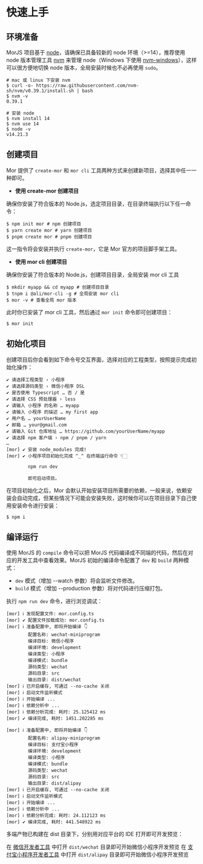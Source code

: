 # 快速上手

## 环境准备

MorJS 项目基于 [node](https://nodejs.org/zh-cn/)，请确保已具备较新的 node 环境（>=14），推荐使用 node 版本管理工具 [nvm](https://github.com/nvm-sh/nvm) 来管理 node（Windows 下使用 [nvm-windows](https://github.com/coreybutler/nvm-windows)），这样可以很方便地切换 node 版本，全局安装时候也不必再使用 `sudo`。

```
# mac 或 linux 下安装 nvm
$ curl -o- https://raw.githubusercontent.com/nvm-sh/nvm/v0.39.1/install.sh | bash
$ nvm -v
0.39.1

# 安装 node
$ nvm install 14
$ nvm use 14
$ node -v
v14.21.3
```

## 创建项目

Mor 提供了 `create-mor` 和 `mor cli` 工具两种方式来创建新项目，选择其中任一一种即可。

- **使用 create-mor 创建项目**

确保你安装了符合版本的 Node.js，选定项目目录，在目录终端执行以下任一命令：

```shell
$ npm init mor # npm 创建项目
$ yarn create mor # yarn 创建项目
$ pnpm create mor # pnpm 创建项目
```

这一指令将会安装并执行 `create-mor`，它是 Mor 官方的项目脚手架工具。

- **使用 mor cli 创建项目**

确保你安装了符合版本的 Node.js，创建项目目录，全局安装 mor cli 工具

```shell
$ mkdir myapp && cd myapp # 创建项目目录
$ tnpm i @ali/mor-cli -g # 全局安装 mor cli
$ mor -v # 查看全局 mor 版本
```

此时你已安装了 mor cli 工具，然后通过 `mor init` 命令即可创建项目：

```shell
$ mor init
```

## 初始化项目

创建项目后你会看到如下命令号交互界面，选择对应的工程类型，按照提示完成初始化操作：

```shell
✔ 请选择工程类型 › 小程序
✔ 请选择源码类型 › 微信小程序 DSL
✔ 是否使用 Typescript … 否 / 是
✔ 请选择 CSS 预处理器 › less
✔ 请输入 小程序 的名称 … myapp
✔ 请输入 小程序 的描述 … my first app
✔ 用户名 … yourUserName
✔ 邮箱 … your@gmail.com
✔ 请输入 Git 仓库地址 … https://github.com/yourUserName/myapp
✔ 请选择 npm 客户端 › npm / pnpm / yarn
…
[mor] ✔ 安装 node_modules 完成!
[mor] ✔ 小程序项目初始化完成 ^_^ 在终端运行命令 👇🏻

        npm run dev

        即可启动项目。
```

在项目初始化之后，Mor 会默认开始安装项目所需要的依赖，一般来说，依赖安装会自动完成，但某些情况下可能会安装失败，这时候你可以在项目目录下自己使用安装命令进行安装：

```shell
$ npm i
```

## 编译运行

使用 MorJS 的 `compile` 命令可以把 MorJS 代码编译成不同端的代码，然后在对应的开发工具中查看效果。MorJS 初始的编译命令配置了 `dev` 和 `build` 两种模式：

- `dev` 模式（增加 --watch 参数）将会监听文件修改。
- `build` 模式（增加 --production 参数）将对代码进行压缩打包。

执行 `npm run dev` 命令，进行浏览调试：

```
[mor] ℹ 发现配置文件: mor.config.ts
[mor] ✔ 配置文件加载成功: mor.config.ts
[mor] ℹ 准备配置中, 即将开始编译 👇
        配置名称: wechat-miniprogram
        编译目标: 微信小程序
        编译环境: development
        编译类型: 小程序
        编译模式: bundle
        源码类型: wechat
        源码目录: src
        输出目录: dist/wechat
[mor] ℹ 已开启缓存, 可通过 --no-cache 关闭
[mor] ℹ 启动文件监听模式
[mor] ℹ 开始编译 ...
[mor] ℹ 依赖分析中 ...
[mor] ℹ 依赖分析完成: 耗时: 25.125412 ms
[mor] ✔ 编译完成, 耗时: 1451.202285 ms

[mor] ℹ 准备配置中, 即将开始编译 👇
        配置名称: alipay-miniprogram
        编译目标: 支付宝小程序
        编译环境: development
        编译类型: 小程序
        编译模式: bundle
        源码类型: wechat
        源码目录: src
        输出目录: dist/alipay
[mor] ℹ 已开启缓存, 可通过 --no-cache 关闭
[mor] ℹ 启动文件监听模式
[mor] ℹ 开始编译 ...
[mor] ℹ 依赖分析中 ...
[mor] ℹ 依赖分析完成: 耗时: 24.112123 ms
[mor] ✔ 编译完成, 耗时: 441.548922 ms
```

多端产物已构建在 dist 目录下，分别用对应平台的 IDE 打开即可开发预览：

在 [微信开发者工具](https://developers.weixin.qq.com/miniprogram/dev/devtools/download.html) 中打开 `dist/wechat` 目录即可开始微信小程序开发预览
在 [支付宝小程序开发者工具](https://opendocs.alipay.com/mini/ide/download) 中打开 `dist/alipay` 目录即可开始微信小程序开发预览
